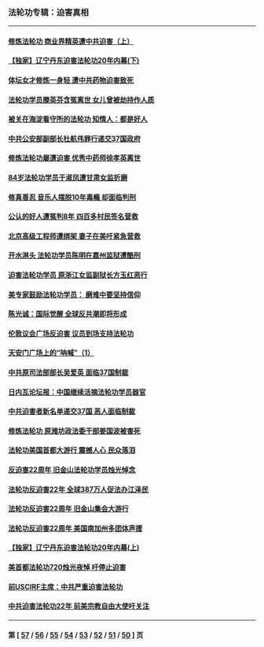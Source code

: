 ### 法轮功专辑：迫害真相
---
#### [修炼法轮功 商业界精英遭中共迫害（上）](../../pages/nf4379/n13121470.md?07290430) 
#### [【独家】辽宁丹东迫害法轮功20年内幕(下)](../../pages/nf4379/n13089343.md?07290430) 
#### [体坛女才修炼一身轻 遭中共药物迫害致死](../../pages/nf4379/n13116757.md?07290430) 
#### [法轮功学员滕英芬含冤离世 女儿曾被劫持作人质](../../pages/nf4379/n13114247.md?07290430) 
#### [被关在海淀看守所的法轮功 知情人：都是好人](../../pages/nf4379/n13114603.md?07290430) 
#### [中共公安部副部长杜航伟罪行递交37国政府](../../pages/nf4379/n13114594.md?07290430) 
#### [修炼法轮功屡遭迫害 优秀中药师徐孝英离世](../../pages/nf4379/n13113852.md?07290430) 
#### [84岁法轮功学员于淑凤遭甘肃女监折磨](../../pages/nf4379/n13112426.md?07290430) 
#### [修真善忍 音乐人摆脱10年毒瘾 却面临判刑](../../pages/nf4379/n13110899.md?07290430) 
#### [公认的好人遭冤判8年 四百多村民签名营救](../../pages/nf4379/n13110666.md?07290430) 
#### [北京高级工程师遭绑架 妻子在美吁紧急营救](../../pages/nf4379/n13110809.md?07290430) 
#### [开水淋头 法轮功学员陈明在嘉州监狱遭酷刑](../../pages/nf4379/n13110233.md?07290430) 
#### [迫害法轮功学员 原浙江女监副狱长方玉红恶行](../../pages/nf4379/n13104344.md?07290430) 
#### [美专家鼓励法轮功学员： 磨难中要坚持信仰](../../pages/nf4379/n13108359.md?07290430) 
#### [陈光诚：国际觉醒 全球反共潮即将形成](../../pages/nf4379/n13108247.md?07290430) 
#### [伦敦议会广场反迫害 议员到场支持法轮功](../../pages/nf4379/n13107603.md?07290430) 
#### [天安门广场上的“呐喊”（1）](../../pages/nf4379/n13105277.md?07290430) 
#### [中共原司法部部长吴爱英 面临37国制裁](../../pages/nf4379/n13105023.md?07290430) 
#### [日内瓦论坛报：中国继续活摘法轮功学员器官](../../pages/nf4379/n13105195.md?07290430) 
#### [中共迫害者新名单递交37国 恶人面临制裁](../../pages/nf4379/n13102367.md?07290430) 
#### [修炼法轮功 原潍坊政法委干部姜国波被害死](../../pages/nf4379/n13101662.md?07290430) 
#### [法轮功美国首都大游行 震撼人心 民众落泪](../../pages/nf4379/n13097879.md?07290430) 
#### [反迫害22周年 旧金山法轮功学员烛光悼念](../../pages/nf4379/n13098161.md?07290430) 
#### [法轮功反迫害22年 全球387万人促法办江泽民](../../pages/nf4379/n13093175.md?07290430) 
#### [法轮功反迫害22周年 旧金山集会大游行](../../pages/nf4379/n13096773.md?07290430) 
#### [法轮功反迫害22周年 美国南加州多团体声援](../../pages/nf4379/n13096953.md?07290430) 
#### [【独家】辽宁丹东迫害法轮功20年内幕(上)](../../pages/nf4379/n13089103.md?07290430) 
#### [美首都法轮功720烛光夜悼 吁停止迫害](../../pages/nf4379/n13095574.md?07290430) 
#### [前USCIRF主席：中共严重迫害法轮功](../../pages/nf4379/n13093171.md?07290430) 
#### [中共迫害法轮功22年 前美宗教自由大使吁关注](../../pages/nf4379/n13092202.md?07290430) 

---
#### 第 [ [57](./57.md?07290430) / [56](./56.md?07290430) / [55](./55.md?07290430) / [54](./54.md?07290430) / [53](./53.md?07290430) / [52](./52.md?07290430) / [51](./51.md?07290430) / [50](./50.md?07290430) ] 页
